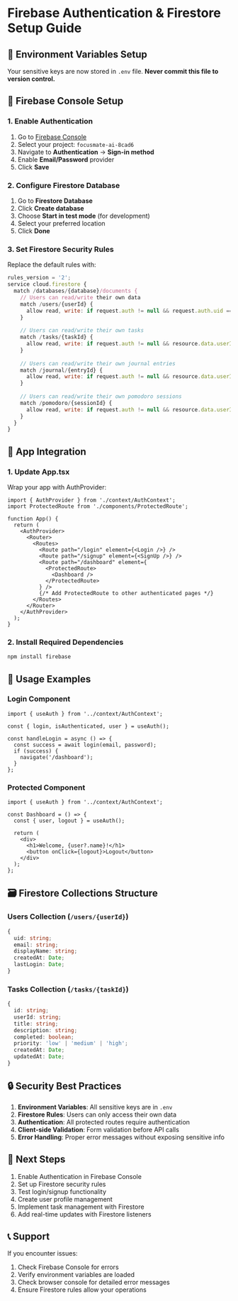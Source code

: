 # Firebase Authentication & Firestore Setup Guide

## 🔐 Environment Variables Setup
Your sensitive keys are now stored in `.env` file. **Never commit this file to version control.**

## 🚀 Firebase Console Setup

### 1. Enable Authentication
1. Go to [Firebase Console](https://console.firebase.google.com)
2. Select your project: `focusmate-ai-8cad6`
3. Navigate to **Authentication** → **Sign-in method**
4. Enable **Email/Password** provider
5. Click **Save**

### 2. Configure Firestore Database
1. Go to **Firestore Database**
2. Click **Create database**
3. Choose **Start in test mode** (for development)
4. Select your preferred location
5. Click **Done**

### 3. Set Firestore Security Rules
Replace the default rules with:

```javascript
rules_version = '2';
service cloud.firestore {
  match /databases/{database}/documents {
    // Users can read/write their own data
    match /users/{userId} {
      allow read, write: if request.auth != null && request.auth.uid == userId;
    }
    
    // Users can read/write their own tasks
    match /tasks/{taskId} {
      allow read, write: if request.auth != null && resource.data.userId == request.auth.uid;
    }
    
    // Users can read/write their own journal entries
    match /journal/{entryId} {
      allow read, write: if request.auth != null && resource.data.userId == request.auth.uid;
    }
    
    // Users can read/write their own pomodoro sessions
    match /pomodoro/{sessionId} {
      allow read, write: if request.auth != null && resource.data.userId == request.auth.uid;
    }
  }
}
```

## 📱 App Integration

### 1. Update App.tsx
Wrap your app with AuthProvider:

```tsx
import { AuthProvider } from './context/AuthContext';
import ProtectedRoute from './components/ProtectedRoute';

function App() {
  return (
    <AuthProvider>
      <Router>
        <Routes>
          <Route path="/login" element={<Login />} />
          <Route path="/signup" element={<SignUp />} />
          <Route path="/dashboard" element={
            <ProtectedRoute>
              <Dashboard />
            </ProtectedRoute>
          } />
          {/* Add ProtectedRoute to other authenticated pages */}
        </Routes>
      </Router>
    </AuthProvider>
  );
}
```

### 2. Install Required Dependencies
```bash
npm install firebase
```

## 🔧 Usage Examples

### Login Component
```tsx
import { useAuth } from '../context/AuthContext';

const { login, isAuthenticated, user } = useAuth();

const handleLogin = async () => {
  const success = await login(email, password);
  if (success) {
    navigate('/dashboard');
  }
};
```

### Protected Component
```tsx
import { useAuth } from '../context/AuthContext';

const Dashboard = () => {
  const { user, logout } = useAuth();
  
  return (
    <div>
      <h1>Welcome, {user?.name}!</h1>
      <button onClick={logout}>Logout</button>
    </div>
  );
};
```

## 🗃️ Firestore Collections Structure

### Users Collection (`/users/{userId}`)
```typescript
{
  uid: string;
  email: string;
  displayName: string;
  createdAt: Date;
  lastLogin: Date;
}
```

### Tasks Collection (`/tasks/{taskId}`)
```typescript
{
  id: string;
  userId: string;
  title: string;
  description: string;
  completed: boolean;
  priority: 'low' | 'medium' | 'high';
  createdAt: Date;
  updatedAt: Date;
}
```

## 🔒 Security Best Practices

1. **Environment Variables**: All sensitive keys are in `.env`
2. **Firestore Rules**: Users can only access their own data
3. **Authentication**: All protected routes require authentication
4. **Client-side Validation**: Form validation before API calls
5. **Error Handling**: Proper error messages without exposing sensitive info

## 🚀 Next Steps

1. Enable Authentication in Firebase Console
2. Set up Firestore security rules
3. Test login/signup functionality
4. Create user profile management
5. Implement task management with Firestore
6. Add real-time updates with Firestore listeners

## 📞 Support

If you encounter issues:
1. Check Firebase Console for errors
2. Verify environment variables are loaded
3. Check browser console for detailed error messages
4. Ensure Firestore rules allow your operations